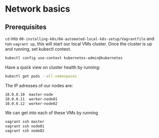 # Network basics

## Prerequisites

`cd` into `00-installing-k8s/04-automated-local-k8s-setup/Vagrantfile` and run `vagrant up`, this will start our local VMs cluster. Once the cluster is up and running, set kubectl context.

```bash
kubectl config use-context kubernetes-admin@kubernetes
```

Have a quick view on cluster health by running:

```bash
kubectl get pods --all-namespaces 
```

The IP adresses of our nodes are:

```bash
10.0.0.10  master-node 
10.0.0.11  worker-node01 
10.0.0.12  worker-node02 
```

We can get into each of these VMs by running

```bash
vagrant ssh master
vagrant ssh node01
vagrant ssh node02
```